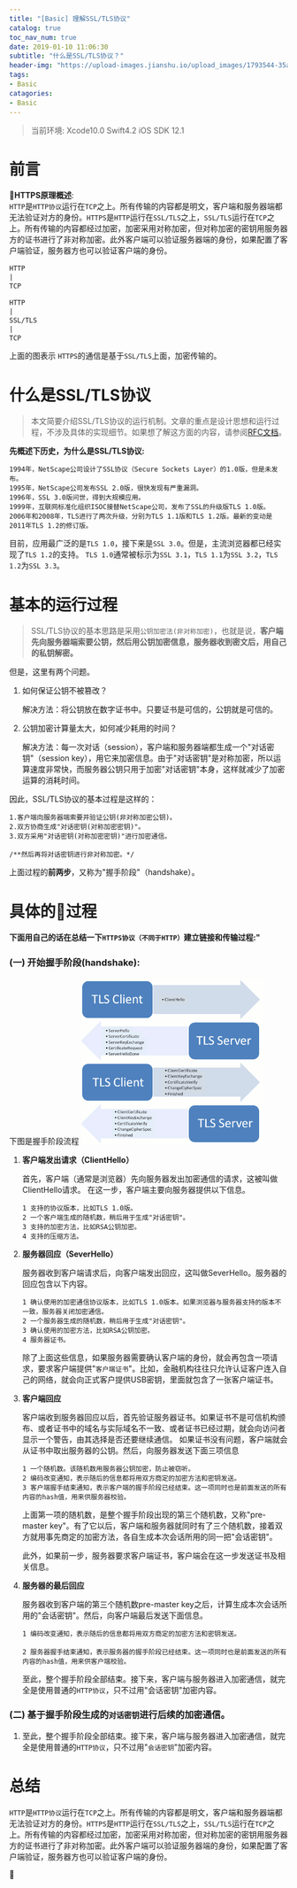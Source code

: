 ```yaml
---
title: "[Basic] 理解SSL/TLS协议"
catalog: true
toc_nav_num: true
date: 2019-01-10 11:06:30
subtitle: "什么是SSL/TLS协议？"
header-img: "https://upload-images.jianshu.io/upload_images/1793544-35a59cc66546fe40.jpg?imageMogr2/auto-orient/strip%7CimageView2/2/w/1240"
tags:
- Basic
catagories:
- Basic
---
```


> 当前环境: Xcode10.0 Swift4.2 iOS SDK 12.1

前言
=======

**HTTPS原理概述**:   
`HTTP`是`HTTP协议`运行在`TCP`之上。所有传输的内容都是明文，客户端和服务器端都无法验证对方的身份。`HTTPS`是`HTTP`运行在`SSL/TLS`之上，`SSL/TLS`运行在`TCP`之上。所有传输的内容都经过加密，加密采用对称加密，但对称加密的密钥用服务器方的证书进行了非对称加密。此外客户端可以验证服务器端的身份，如果配置了客户端验证，服务器方也可以验证客户端的身份。 

```
HTTP  
|  
TCP  
```

```
HTTP  
|   
SSL/TLS  
|   
TCP
```

上面的图表示 `HTTPS`的通信是基于`SSL/TLS`上面，加密传输的。


什么是SSL/TLS协议
=======

> 本文简要介绍SSL/TLS协议的运行机制。文章的重点是设计思想和运行过程，不涉及具体的实现细节。如果想了解这方面的内容，请参阅[RFC文档](http://tools.ietf.org/html/rfc5246)。

**先概述下历史，为什么是SSL/TLS协议:**  

    1994年，NetScape公司设计了SSL协议（Secure Sockets Layer）的1.0版，但是未发布。
    1995年，NetScape公司发布SSL 2.0版，很快发现有严重漏洞。
    1996年，SSL 3.0版问世，得到大规模应用。
    1999年，互联网标准化组织ISOC接替NetScape公司，发布了SSL的升级版TLS 1.0版。
    2006年和2008年，TLS进行了两次升级，分别为TLS 1.1版和TLS 1.2版。最新的变动是2011年TLS 1.2的修订版。
 
目前，应用最广泛的是`TLS 1.0`，接下来是`SSL 3.0`。但是，主流浏览器都已经实现了`TLS 1.2`的支持。
`TLS 1.0`通常被标示为`SSL 3.1`，`TLS 1.1`为`SSL 3.2`，`TLS 1.2`为`SSL 3.3`。


基本的运行过程
=======

> SSL/TLS协议的基本思路是采用`公钥加密法(非对称加密)`，也就是说，**客户端先向服务器端索要公钥，然后用公钥加密信息，服务器收到密文后，用自己的私钥解密。**

但是，这里有两个问题。

1. 如何保证公钥不被篡改？

    解决方法：将公钥放在数字证书中。只要证书是可信的，公钥就是可信的。
    

2. 公钥加密计算量太大，如何减少耗用的时间？

    解决方法：每一次对话（session），客户端和服务器端都生成一个"对话密钥"（session key），用它来加密信息。由于"对话密钥"是对称加密，所以运算速度非常快，而服务器公钥只用于加密"对话密钥"本身，这样就减少了加密运算的消耗时间。
   

因此，SSL/TLS协议的基本过程是这样的：

    1.客户端向服务器端索要并验证公钥(非对称加密公钥)。
    2.双方协商生成"对话密钥(对称加密密钥)"。
    3.双方采用"对话密钥(对称加密密钥)"进行加密通信。

    /**然后再将对话密钥进行非对称加密。*/

上面过程的**前两步**，又称为"握手阶段"（handshake）。



具体的过程
=======

**下面用自己的话在总结一下`HTTPS协议（不同于HTTP）`建立链接和传输过程:"**  

### **(一) 开始握手阶段(handshake):**  

下图是握手阶段流程
<img src="https://raw.githubusercontent.com/zColdWater/Resources/master/Images/shakehand.png" height="300" /> 

1. **客户端发出请求（ClientHello）**

    首先，客户端（通常是浏览器）先向服务器发出加密通信的请求，这被叫做ClientHello请求。
在这一步，客户端主要向服务器提供以下信息。

    ```
    1 支持的协议版本，比如TLS 1.0版。
    2 一个客户端生成的随机数，稍后用于生成"对话密钥"。
    3 支持的加密方法，比如RSA公钥加密。
    4 支持的压缩方法。
    ```
2. **服务器回应（SeverHello）**

    服务器收到客户端请求后，向客户端发出回应，这叫做SeverHello。服务器的回应包含以下内容。

    ```
    1 确认使用的加密通信协议版本，比如TLS 1.0版本。如果浏览器与服务器支持的版本不一致，服务器关闭加密通信。
    2 一个服务器生成的随机数，稍后用于生成"对话密钥"。
    3 确认使用的加密方法，比如RSA公钥加密。
    4 服务器证书。
    ```
    除了上面这些信息，如果服务器需要确认客户端的身份，就会再包含一项请求，要求客户端提供"`客户端证书`"。比如，金融机构往往只允许认证客户连入自己的网络，就会向正式客户提供USB密钥，里面就包含了一张客户端证书。

3. **客户端回应**

    客户端收到服务器回应以后，首先验证服务器证书。如果证书不是可信机构颁布、或者证书中的域名与实际域名不一致、或者证书已经过期，就会向访问者显示一个警告，由其选择是否还要继续通信。
如果证书没有问题，客户端就会从证书中取出服务器的公钥。然后，向服务器发送下面三项信息

    ```
    1 一个随机数。该随机数用服务器公钥加密，防止被窃听。
    2 编码改变通知，表示随后的信息都将用双方商定的加密方法和密钥发送。
    3 客户端握手结束通知，表示客户端的握手阶段已经结束。这一项同时也是前面发送的所有内容的hash值，用来供服务器校验。
    ```

    上面第一项的随机数，是整个握手阶段出现的第三个随机数，又称"pre-master key"。有了它以后，客户端和服务器就同时有了三个随机数，接着双方就用事先商定的加密方法，各自生成本次会话所用的同一把"会话密钥"。

    此外，如果前一步，服务器要求客户端证书，客户端会在这一步发送证书及相关信息。

4. **服务器的最后回应**

    服务器收到客户端的第三个随机数pre-master key之后，计算生成本次会话所用的"会话密钥"。然后，向客户端最后发送下面信息。

    ```
    1 编码改变通知，表示随后的信息都将用双方商定的加密方法和密钥发送。

    2 服务器握手结束通知，表示服务器的握手阶段已经结束。这一项同时也是前面发送的所有内容的hash值，用来供客户端校验。
    ```

    至此，整个握手阶段全部结束。接下来，客户端与服务器进入加密通信，就完全是使用普通的`HTTP协议`，只不过用"会话密钥"加密内容。
        

### **(二) 基于握手阶段生成的`对话密钥`进行后续的加密通信。**  

1.  至此，整个握手阶段全部结束。接下来，客户端与服务器进入加密通信，就完全是使用普通的`HTTP协议`，只不过用"`会话密钥`"加密内容。



总结
=======

`HTTP`是`HTTP协议`运行在`TCP`之上。所有传输的内容都是明文，客户端和服务器端都无法验证对方的身份。`HTTPS`是`HTTP`运行在`SSL/TLS`之上，`SSL/TLS`运行在`TCP`之上。所有传输的内容都经过加密，加密采用对称加密，但对称加密的密钥用服务器方的证书进行了非对称加密。此外客户端可以验证服务器端的身份，如果配置了客户端验证，服务器方也可以验证客户端的身份。






